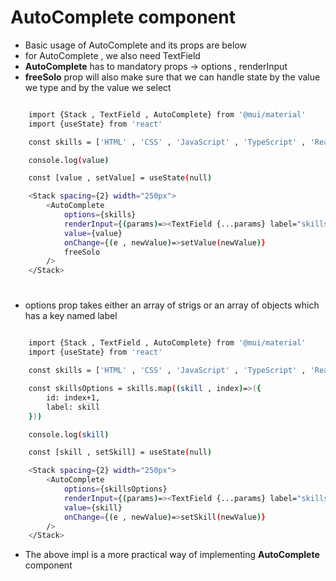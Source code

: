 # AutoComplete component

- Basic usage of AutoComplete and its props are below
- for AutoComplete , we also need TextField
- **AutoComplete** has to mandatory props -> options , renderInput
- **freeSolo** prop will also make sure that we can handle state by the value we type and by the value we select 

```bash

    import {Stack , TextField , AutoComplete} from '@mui/material'
    import {useState} from 'react'

    const skills = ['HTML' , 'CSS' , 'JavaScript' , 'TypeScript' , 'React']

    console.log(value)

    const [value , setValue] = useState(null)

    <Stack spacing={2} width="250px">
        <AutoComplete 
            options={skills} 
            renderInput={(params)=><TextField {...params} label="skills" />} 
            value={value}
            onChange={(e , newValue)=>setValue(newValue)}
            freeSolo
        />
    </Stack>

```
#
- options prop takes either an array of strigs or an array of objects which has a key named label

```bash

    import {Stack , TextField , AutoComplete} from '@mui/material'
    import {useState} from 'react'

    const skills = ['HTML' , 'CSS' , 'JavaScript' , 'TypeScript' , 'React']

    const skillsOptions = skills.map((skill , index)=>({
        id: index+1,
        label: skill
    }))

    console.log(skill)

    const [skill , setSkill] = useState(null)

    <Stack spacing={2} width="250px">
        <AutoComplete 
            options={skillsOptions} 
            renderInput={(params)=><TextField {...params} label="skills" />} 
            value={skill}
            onChange={(e , newValue)=>setSkill(newValue)}
        />
    </Stack>

```

- The above impl is a more practical way of implementing **AutoComplete** component